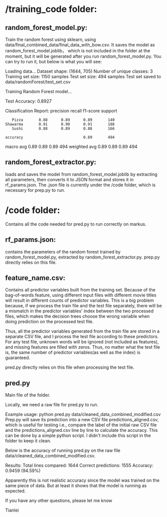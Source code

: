 # /training_code folder:
## random_forest_model.py:
Train the random forest using sklearn, using data/final_combined_data/final_data_with_bow.csv. It saves the model as random_forest_model.joblib， which is not included in the folder at the moment, but it will be generated after you run random_forest_model.py.
You can try to run it, but below is what you will see:

Loading data...
Dataset shape: (1644, 705)
Number of unique classes: 3
Training set size: 1150 samples
Test set size: 494 samples
Test set saved to data/randomForest/test_set.csv

Training Random Forest model...

Test Accuracy: 0.8927

Classification Report:
              precision    recall  f1-score   support

       Pizza       0.88      0.89      0.89       140
    Shawarma       0.91      0.90      0.91       188
       Sushi       0.88      0.89      0.88       166

    accuracy                           0.89       494
   macro avg       0.89      0.89      0.89       494
weighted avg       0.89      0.89      0.89       494

## random_forest_extractor.py: 
loads and saves the model from random_forest_model.joblib by extracting all parameters, then converts it to JSON format and stores it in rf_params.json. The .json file is currently under the /code folder, which is necessary for prep.py to run. 



# /code folder:

Contains all the code needed for pred.py to run correctly on markus.


## rf_params.json:
contains the parameters of the random forest trained by random_forest_model.py, extracted by random_forest_extractor.py. prep.py directly relies on this file.

## feature_name.csv:
Contains all predictor variables built from the training set. Because of the bag-of-words feature, using different input files with different movie titles will result in different counts of predictor variables. This is a big problem because, if we process the train file and the test file separately, there will be a mismatch in the predictor variables' index between the two processed files, which makes the decision trees choose the wrong variable when doing prediction on the processed test file.

Thus, all the predictor variables generated from the train file are stored in a separate CSV file, and I process the test file according to these predictors. 
For any test file, unknown words will be ignored (not included as features), and missing features are filled with zeros. Thus, no matter what the test file is, the same number of predictor variables(as well as the index) is guaranteed. 

pred.py directly relies on this file when processing the test file.

## pred.py
Main file of the folder.

Locally, we need a raw file for pred.py to run.

Example usage: python pred.py data/cleaned_data_combined_modified.csv
Prep.py will save its prediction into a new CSV file predictions_aligned.csv, which is useful for testing
i.e., compare the label of the initial raw CSV file and the predictions_aligned.csv line by line to calculate the accuracy. This can be done by a simple python script. I didn't include this script in the folder to keep it clean.

Below is the accuracy of running pred.py on the raw file data/cleaned_data_combined_modified.csv. 

Results:
Total lines compared: 1644
Correct predictions: 1555
Accuracy: 0.9459 (94.59%)

Apparently this is not realistic accuracy since the model was trained on the same piece of data. But at least it shows that the model is running as expected.



If you have any other questions, please let me know

Tianlei


